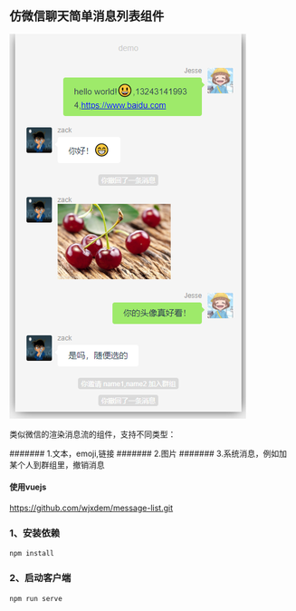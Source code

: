 ## 仿微信聊天简单消息列表组件

![demo运行图](https://github.com/wjxdem/message-list/blob/master/mesagelist.png)


类似微信的渲染消息流的组件，支持不同类型：

####### 1.文本，emoji,链接
####### 2.图片 
####### 3.系统消息，例如加某个人到群组里，撤销消息 

#### 使用vuejs

https://github.com/wjxdem/message-list.git

### 1、安装依赖
```
npm install
```

### 2、启动客户端
```
npm run serve
```
